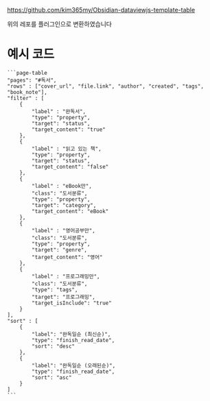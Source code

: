 https://github.com/kim365my/Obsidian-dataviewjs-template-table

위의 레포를 플러그인으로 변환하였습니다

# 예시 코드
````
```page-table
"pages": "#독서",
"rows" : ["cover_url", "file.link", "author", "created", "tags", "book_note"],
"filter" : [
	{
		"label" : "완독서",
		"type": "property",
		"target": "status",
		"target_content": "true"
	},
	{
		"label" : "읽고 있는 책",
		"type": "property",
		"target": "status",
		"target_content": "false"
	},
	{
		"label" : "eBook만",
		"class": "도서분류",
		"type": "property",
		"target": "category",
		"target_content": "eBook"
	},
	{
		"label" : "영어공부만",
		"class": "도서분류",
		"type": "property",
		"target": "genre",
		"target_content": "영어"
	},
	{
		"label" : "프로그래밍만",
		"class": "도서분류",
		"type": "tags",
		"target": "프로그래밍",
		"target_isInclude": "true"
	}
],
"sort" : [
	{
		"label": "완독일순 (최신순)",
		"type": "finish_read_date",
		"sort": "desc"
	},
	{
		"label": "완독일순 (오래된순)",
		"type": "finish_read_date",
		"sort": "asc"
	}
]
```
````
